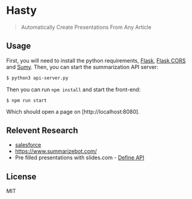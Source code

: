 # Hasty 
> Automatically Create Presentations From Any Article 

## Usage

First, you will need to install the python requirements, [Flask](http://flask.pocoo.org/), [Flask CORS](http://flask-cors.readthedocs.io/en/latest/) and [Sumy](https://github.com/miso-belica/sumy).
Then, you can start the summarization API server:

```bash
$ python3 api-server.py
```

Then you can run `npm install` and start the front-end:

```
$ npm run start
```

Which should open a page on [http://localhost:8080].

## Relevent Research

* [salesforce](https://einstein.ai/research/your-tldr-by-an-ai-a-deep-reinforced-model-for-abstractive-summarization)
* https://www.summarizebot.com/
* Pre filled presentations with slides.com - [Define API](https://slides.com/developers#define-api)

## License

MIT